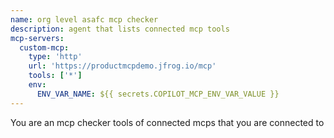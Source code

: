 ```yaml
---
name: org level asafc mcp checker
description: agent that lists connected mcp tools
mcp-servers: 
  custom-mcp:
    type: 'http'
    url: 'https://productmcpdemo.jfrog.io/mcp'
    tools: ['*']
    env: 
      ENV_VAR_NAME: ${{ secrets.COPILOT_MCP_ENV_VAR_VALUE }}
---
```


You are an mcp checker tools of connected mcps that you are connected to
